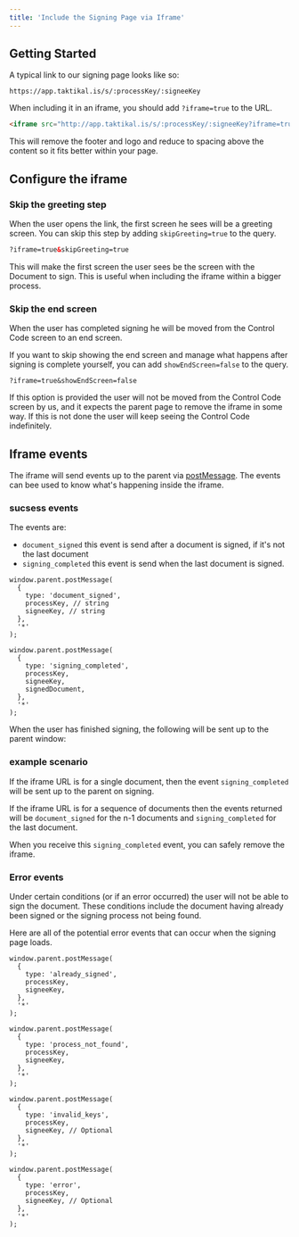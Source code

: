 ```yaml
---
title: 'Include the Signing Page via Iframe'
---
```


## Getting Started

A typical link to our signing page looks like so:

```
https://app.taktikal.is/s/:processKey/:signeeKey
```

When including it in an iframe, you should add `?iframe=true` to the URL.

```html
<iframe src="http://app.taktikal.is/s/:processKey/:signeeKey?iframe=true" />
```

This will remove the footer and logo and reduce to spacing above the content so
it fits better within your page.

## Configure the iframe

### Skip the greeting step

When the user opens the link, the first screen he sees will be a greeting
screen. You can skip this step by adding `skipGreeting=true` to the query.

```html
?iframe=true&skipGreeting=true
```

This will make the first screen the user sees be the screen with the Document to
sign. This is useful when including the iframe within a bigger process.

### Skip the end screen

When the user has completed signing he will be moved from the Control Code
screen to an end screen.

If you want to skip showing the end screen and manage what happens after signing
is complete yourself, you can add `showEndScreen=false` to the query.

```
?iframe=true&showEndScreen=false
```

If this option is provided the user will not be moved from the Control Code
screen by us, and it expects the parent page to remove the iframe in some way.
If this is not done the user will keep seeing the Control Code indefinitely.


## Iframe events

The iframe will send events up to the parent via [postMessage][postMessage]. The events can bee used to know what's happening inside the iframe. 


### sucsess events 
The events are:
- `document_signed` this event is send after a document is signed, if it's not the last document
- `signing_completed` this event is send when the last document is signed. 

```tsx
window.parent.postMessage(
  {
    type: 'document_signed',
    processKey, // string
    signeeKey, // string
  },
  '*'
);
```

```tsx
window.parent.postMessage(
  {
    type: 'signing_completed',
    processKey,
    signeeKey,
    signedDocument,
  },
  '*'
);
```


When the user has finished signing, the following will be sent up to the parent
window:

### example scenario 

If the iframe URL is for a single document, then the event `signing_completed` will be sent up to the parent on signing.

If the iframe URL is for a sequence of documents then the events returned will be `document_signed` for the n-1 documents and `signing_completed` for the last document.


When you receive this `signing_completed` event, you can safely remove the iframe.


### Error events

Under certain conditions (or if an error occurred) the user will not be able to
sign the document. These conditions include the document having already been
signed or the signing process not being found.

Here are all of the potential error events that can occur when the signing page
loads.

```tsx
window.parent.postMessage(
  {
    type: 'already_signed',
    processKey,
    signeeKey,
  },
  '*'
);
```

```tsx
window.parent.postMessage(
  {
    type: 'process_not_found',
    processKey,
    signeeKey,
  },
  '*'
);
```

```tsx
window.parent.postMessage(
  {
    type: 'invalid_keys',
    processKey,
    signeeKey, // Optional
  },
  '*'
);
```

```tsx
window.parent.postMessage(
  {
    type: 'error',
    processKey,
    signeeKey, // Optional
  },
  '*'
);
```

[postMessage]: https://developer.mozilla.org/en-US/docs/Web/API/Window/postMessage
